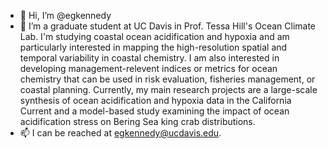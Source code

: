 - 👋 Hi, I’m @egkennedy
- 👀 I’m a graduate student at UC Davis in Prof. Tessa Hill's Ocean Climate Lab. I'm studying coastal ocean acidification and hypoxia and am particularly interested in mapping the high-resolution spatial and temporal variability in coastal chemistry. I am also interested in developing management-relevent indices or metrics for ocean chemistry that can be used in risk evaluation, fisheries management, or coastal planning. Currently, my main research projects are a large-scale synthesis of ocean acidification and hypoxia data in the California Current and a model-based study examining the impact of ocean acidification stress on Bering Sea king crab distributions.
- 📫 I can be reached at egkennedy@ucdavis.edu.

<!---
egkennedy/egkennedy is a ✨ special ✨ repository because its `README.md` (this file) appears on your GitHub profile.
You can click the Preview link to take a look at your changes.
--->
